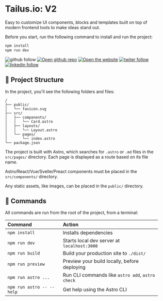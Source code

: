 # Tailus.io: V2

Easy to customize UI components, blocks and templates built on top of modern frontend tools to make ideas stand out.

Before you start, run the following command to install and run the project:

```bash
npm install
npm run dev
```

![github follow](https://img.shields.io/github/followers/Tailus-UI?style=social)
[![Open github repo](https://img.shields.io/badge/github-open-blue?style=flat)](https://github.com/Tailus-UI/)
[![Open the website](https://img.shields.io/badge/website-open-blue?style=flat)](https://tailus.io/)
[![twiter follow](https://img.shields.io/twitter/follow/tailusui?style=social)](https://twitter.com/tailus_ui)
[![linkedin follow](https://img.shields.io/badge/linkedin-follow-blue?style=flat)](https://www.linkedin.com/company/tailus-ui/)

## 🚀 Project Structure

In the project, you'll see the following folders and files:

```structure
/
├── public/
│   └── favicon.svg
├── src/
│   ├── components/
│   │   └── Card.astro
│   ├── layouts/
│   │   └── Layout.astro
│   └── pages/
│       └── index.astro
└── package.json
```

The project is built with Astro, which searches for `.astro` or `.md` files in the `src/pages/` directory. Each page is displayed as a route based on its file name.

Astro/React/Vue/Svelte/Preact components must be placed in the `src/components/` directory.

Any static assets, like images, can be placed in the `public/` directory.

## 🧞 Commands

All commands are run from the root of the project, from a terminal:

| Command                   | Action                                           |
| :------------------------ | :----------------------------------------------- |
| `npm install`             | Installs dependencies                            |
| `npm run dev`             | Starts local dev server at `localhost:3000`      |
| `npm run build`           | Build your production site to `./dist/`          |
| `npm run preview`         | Preview your build locally, before deploying     |
| `npm run astro ...`       | Run CLI commands like `astro add`, `astro check` |
| `npm run astro -- --help` | Get help using the Astro CLI                     |
